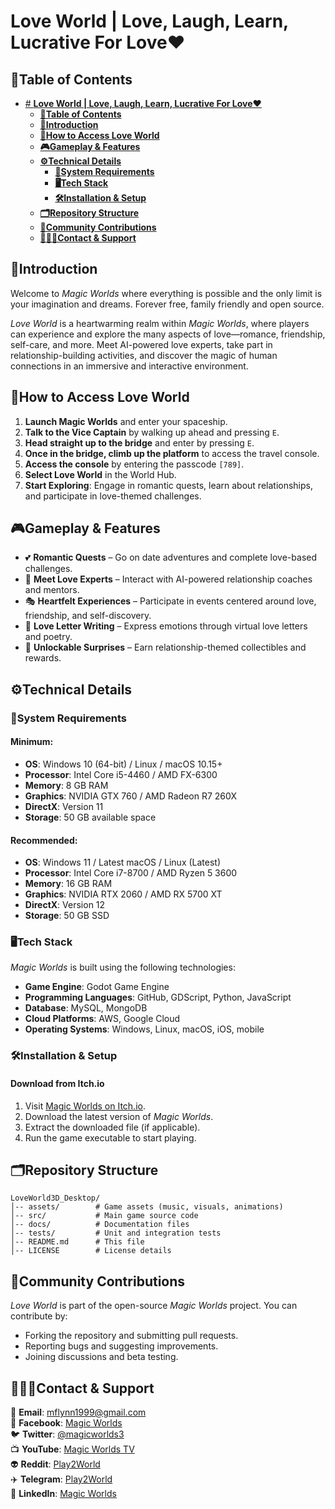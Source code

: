 # **Love World | Love, Laugh, Learn, Lucrative For Love❤️**

## **🧾Table of Contents**

<!-- @import "[TOC]" {cmd="toc" depthFrom=1 depthTo=3 orderedList=false} -->

<!-- code_chunk_output -->

- [# **Love World | Love, Laugh, Learn, Lucrative For Love❤️**](#love-world--love-laugh-learn-lucrative-for-love)
  - [**🧾Table of Contents**](#table-of-contents)
  - [**📖Introduction**](#introduction)
  - [**🚀How to Access Love World**](#how-to-access-love-world)
  - [**🎮Gameplay & Features**](#gameplay--features)
  - [**⚙️Technical Details**](#️technical-details)
    - [**🚨System Requirements**](#system-requirements)
    - [**🖥️Tech Stack**](#️tech-stack)
    - [**🛠️Installation & Setup**](#️installation--setup)
  - [**🗂️Repository Structure**](#️repository-structure)
  - [**🤝Community Contributions**](#community-contributions)
  - [**👨🏻‍💻Contact & Support**](#contact--support)

<!-- /code_chunk_output -->

## **📖Introduction**

Welcome to _Magic Worlds_ where everything is possible and the only limit is your imagination and dreams. Forever free, family friendly and open source.

_Love World_ is a heartwarming realm within _Magic Worlds_, where players can experience and explore the many aspects of love—romance, friendship, self-care, and more. Meet AI-powered love experts, take part in relationship-building activities, and discover the magic of human connections in an immersive and interactive environment.

## **🚀How to Access Love World**

1. **Launch Magic Worlds** and enter your spaceship.
2. **Talk to the Vice Captain** by walking up ahead and pressing `E`.
3. **Head straight up to the bridge** and enter by pressing `E`.
4. **Once in the bridge, climb up the platform** to access the travel console.
5. **Access the console** by entering the passcode `[789]`.
6. **Select Love World** in the World Hub.
7. **Start Exploring**: Engage in romantic quests, learn about relationships, and participate in love-themed challenges.

## **🎮Gameplay & Features**

- 💕 **Romantic Quests** – Go on date adventures and complete love-based challenges.
- 🌹 **Meet Love Experts** – Interact with AI-powered relationship coaches and mentors.
- 🎭 **Heartfelt Experiences** – Participate in events centered around love, friendship, and self-discovery.
- 💌 **Love Letter Writing** – Express emotions through virtual love letters and poetry.
- 🎁 **Unlockable Surprises** – Earn relationship-themed collectibles and rewards.

## **⚙️Technical Details**

### **🚨System Requirements**

#### Minimum:

- **OS**: Windows 10 (64-bit) / Linux / macOS 10.15+
- **Processor**: Intel Core i5-4460 / AMD FX-6300
- **Memory**: 8 GB RAM
- **Graphics**: NVIDIA GTX 760 / AMD Radeon R7 260X
- **DirectX**: Version 11
- **Storage**: 50 GB available space

#### Recommended:

- **OS**: Windows 11 / Latest macOS / Linux (Latest)
- **Processor**: Intel Core i7-8700 / AMD Ryzen 5 3600
- **Memory**: 16 GB RAM
- **Graphics**: NVIDIA RTX 2060 / AMD RX 5700 XT
- **DirectX**: Version 12
- **Storage**: 50 GB SSD

### **🖥️Tech Stack**

_Magic Worlds_ is built using the following technologies:

- **Game Engine**: Godot Game Engine
- **Programming Languages**: GitHub, GDScript, Python, JavaScript
- **Database**: MySQL, MongoDB
- **Cloud Platforms**: AWS, Google Cloud
- **Operating Systems**: Windows, Linux, macOS, iOS, mobile

### **🛠️Installation & Setup**

#### **Download from Itch.io**

1. Visit [Magic Worlds on Itch.io](https://magicworlds.itch.io/magic-world).
2. Download the latest version of _Magic Worlds_.
3. Extract the downloaded file (if applicable).
4. Run the game executable to start playing.

## **🗂️Repository Structure**

```plaintext
LoveWorld3D_Desktop/
│-- assets/        # Game assets (music, visuals, animations)
│-- src/           # Main game source code
│-- docs/          # Documentation files
│-- tests/         # Unit and integration tests
│-- README.md      # This file
│-- LICENSE        # License details
```

## **🤝Community Contributions**

_Love World_ is part of the open-source _Magic Worlds_ project. You can contribute by:

- Forking the repository and submitting pull requests.
- Reporting bugs and suggesting improvements.
- Joining discussions and beta testing.

## **👨🏻‍💻Contact & Support**

📧 **Email**: mflynn1999@gmail.com  
📘 **Facebook**: [Magic Worlds](https://www.facebook.com/MagikWorlds)  
🐦 **Twitter**: [@magicworlds3](https://x.com/magicworlds3)  
📺 **YouTube**: [Magic Worlds TV](https://youtube.com/@magicworldstv?si=FHtkbuWJh5aYKmQy)  
👽 **Reddit**: [Play2World](https://www.reddit.com/user/Play2World/)  
✈️ **Telegram**: [Play2World](https://t.me/Play2World)  
🔗 **LinkedIn**: [Magic Worlds](https://www.linkedin.com/company/magic-worlds/)
